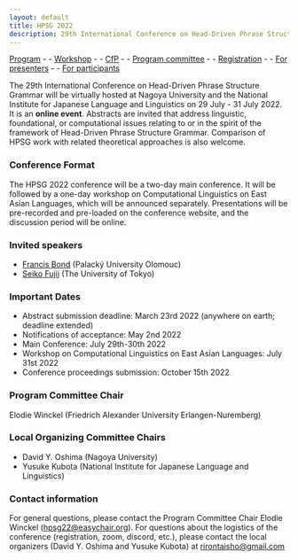 ```yaml
---
layout: default
title: HPSG 2022
description: 29th International Conference on Head-Driven Phrase Structure Grammar
---
```


[Program](program.md) - - [Workshop](ws.md) - - [CfP](cfp.md) - - [Program committee](committee.md) - - [Registration](registration.md) - - [For presenters](presenters.md) - - [For participants](participants.md) 

The 29th International Conference on Head-Driven Phrase Structure
Grammar will be virtually hosted at Nagoya University and the National
Institute for Japanese Language and Linguistics on 29 July - 31 July 2022. 
It is an **online event**. Abstracts are invited that address
linguistic, foundational, or computational issues relating to or in
the spirit of the framework of Head-Driven Phrase Structure Grammar.
Comparison of HPSG work with related theoretical approaches is also
welcome.


### Conference Format

The HPSG 2022 conference will be a two-day main conference. It will be
followed by a one-day workshop on Computational Linguistics on East
Asian Languages, which will be announced separately. Presentations
will be pre-recorded and pre-loaded on the conference website, and the
discussion period will be online.


### Invited speakers

- [Francis Bond](https://fcbond.github.io/) (Palacký University Olomouc)
- [Seiko Fujii](https://www.u-tokyo.ac.jp/focus/en/people/people002168.html) (The University of Tokyo)

### Important Dates

- Abstract submission deadline: March 23rd 2022 (anywhere on earth; deadline extended) 
- Notifications of acceptance: May 2nd 2022
- Main Conference: July 29th-30th 2022
- Workshop on Computational Linguistics on East Asian Languages: July 31st 2022
- Conference proceedings submission: October 15th 2022


### Program Committee Chair

Elodie Winckel (Friedrich Alexander University Erlangen-Nuremberg)

### Local Organizing Committee Chairs

- David Y. Oshima (Nagoya University)
- Yusuke Kubota (National Institute for Japanese Language and Linguistics)


### Contact information

For general questions, please contact the Program Committee Chair Elodie Winckel (hpsg22@easychair.org).
For questions about the logistics of the conference (registration, zoom, discord, etc.), 
please contact the local organizers (David Y. Oshima and Yusuke Kubota) at rirontaisho@gmail.com
